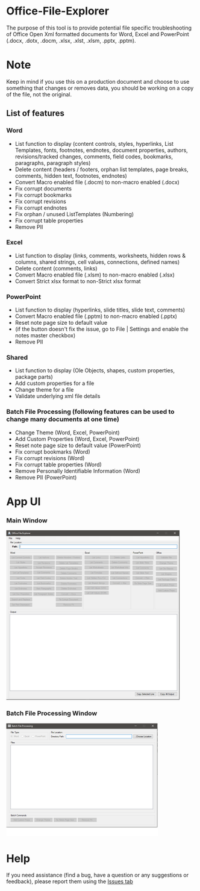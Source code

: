 # Office-File-Explorer

The purpose of this tool is to provide potential file specific troubleshooting of Office Open Xml formatted documents for Word, Excel and PowerPoint (.docx, .dotx, .docm, .xlsx, .xlst, .xlsm, .pptx, .pptm).

# Note
Keep in mind if you use this on a production document and choose to use something that changes or removes data, you should be working on a copy of the file, not the original.  

## List of features

### Word
* List function to display (content controls, styles, hyperlinks, List Templates, fonts, footnotes, endnotes, document properties, authors, revisions/tracked changes, comments, field codes, bookmarks, paragraphs, paragraph styles)
* Delete content (headers / footers, orphan list templates, page breaks, comments, hidden text, footnotes, endnotes)
* Convert Macro enabled file (.docm) to non-macro enabled (.docx)
* Fix corrupt documents
* Fix corrupt bookmarks
* Fix corrupt revisions
* Fix corrupt endnotes
* Fix orphan / unused ListTemplates (Numbering)
* Fix corrupt table properties
* Remove PII

### Excel
* List function to display (links, comments, worksheets, hidden rows & columns, shared strings, cell values, connections, defined names)
* Delete content (comments, links)
* Convert Macro enabled file (.xlsm) to non-macro enabled (.xlsx) 
* Convert Strict xlsx format to non-Strict xlsx format

### PowerPoint
* List function to display (hyperlinks, slide titles, slide text, comments)
* Convert Macro enabled file (.pptm) to non-macro enabled (.pptx)
* Reset note page size to default value 
*   (if the button doesn't fix the issue, go to File | Settings and enable the notes master checkbox)
* Remove PII

### Shared
* List function to display (Ole Objects, shapes, custom properties, package parts)
* Add custom properties for a file
* Change theme for a file
* Validate underlying xml file details

### Batch File Processing (following features can be used to change many documents at one time)
* Change Theme (Word, Excel, PowerPoint)
* Add Custom Properties (Word, Excel, PowerPoint)
* Reset note page size to default value (PowerPoint)
* Fix corrupt bookmarks (Word)
* Fix corrupt revisions (Word)
* Fix corrupt table properties (Word)
* Remove Personally Identifiable Information (Word)
* Remove PII (PowerPoint)

# App UI

### Main Window
![image](https://github.com/desjarlais/desjarlais.github.io/blob/master/img/ofcmain.png?raw=true)

### Batch File Processing Window
![image](https://github.com/desjarlais/desjarlais.github.io/blob/master/img/ofcbatch.png?raw=true)

# Help
If you need assistance (find a bug, have a question or any suggestions or feedback), please report them using the [Issues tab](https://github.com/desjarlais/Office-File-Explorer/issues)
